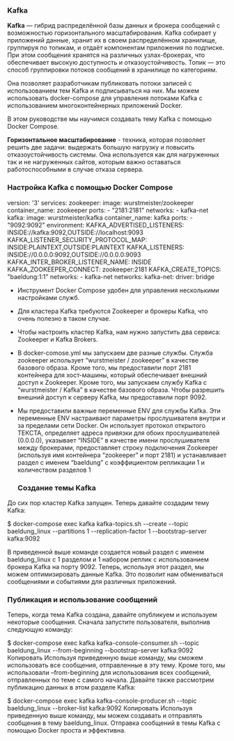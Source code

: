 ### Kafka

**Kafka** — гибрид распределённой базы данных и брокера сообщений с возможностью горизонтального масштабирования. Kafka собирает у приложений данные, хранит их в своем распределённом хранилище, группируя по топикам, и отдаёт компонентам приложения по подписке. При этом сообщения хранятся на различных узлах-брокерах, что обеспечивает высокую доступность и отказоустойчивость.
Топик — это способ группировки потоков сообщений в хранилище по категориям.

Она позволяет разработчикам публиковать потоки записей с использованием тем Kafka и подписываться на них. Мы можем использовать docker-compose для управления потоками Kafka с использованием многоконтейнерных приложений Docker.

В этом руководстве мы научимся создавать тему Kafka с помощью Docker Compose. 

**Горизонтальное масштабирование** - техника, которая позволяет решить две задачи: выдержать большую нагрузку и повысить отказоустойчивость системы. Она используется как для нагруженных так и не нагруженных сайтов, которым важно оставаться работоспособными в случае отказа сервера.

### Настройка Kafka с помощью Docker Compose
version: '3'
services:
  zookeeper:
    image: wurstmeister/zookeeper
    container_name: zookeeper
    ports:
      - "2181:2181"
    networks:
      - kafka-net
  kafka:
    image: wurstmeister/kafka
    container_name: kafka
    ports:
      - "9092:9092"
    environment:
      KAFKA_ADVERTISED_LISTENERS: INSIDE://kafka:9092,OUTSIDE://localhost:9093
      KAFKA_LISTENER_SECURITY_PROTOCOL_MAP: INSIDE:PLAINTEXT,OUTSIDE:PLAINTEXT
      KAFKA_LISTENERS: INSIDE://0.0.0.0:9092,OUTSIDE://0.0.0.0:9093
      KAFKA_INTER_BROKER_LISTENER_NAME: INSIDE
      KAFKA_ZOOKEEPER_CONNECT: zookeeper:2181
      KAFKA_CREATE_TOPICS: "baeldung:1:1"
    networks:
      - kafka-net
networks:
  kafka-net:
    driver: bridge

- Инструмент Docker Compose удобен для управления несколькими настройками служб. 
- Для кластера Kafka требуются Zookeeper и брокеры Kafka, что очень полезно в таком случае. 
- Чтобы настроить кластер Kafka, нам нужно запустить два сервиса: Zookeeper и Kafka Brokers.

- В  docker-comose.yml мы запускаем две разные службы. Служба zookeeper использует “wurstmeister / zookeeper” в качестве 
  базового образа. Кроме того, мы предоставили порт 2181 контейнера для хост-машины, который обеспечивает внешний доступ 
  к Zookeeper. Кроме того, мы запускаем службу Kafka с “wurstmeister / Kafka” в качестве базового образа. Чтобы разрешить 
  внешний доступ к серверу Kafka, мы предоставили порт 9092.

- Мы предоставили важные переменные ENV для службы Kafka. Эти переменные ENV настраивают параметры прослушивателя внутри 
  и за пределами сети Docker. Он использует протокол открытого ТЕКСТА, определяет адреса привязки для обоих 
  прослушивателей (0.0.0.0), указывает “INSIDE” в качестве имени прослушивателя между брокерами, предоставляет строку 
  подключения Zookeeper (используя имя контейнера “zookeeper” и порт 2181) и устанавливает раздел с именем “baeldung” с 
  коэффициентом репликации 1 и количеством разделов 1

  ###  Создание темы Kafka
До сих пор кластер Kafka запущен. Теперь давайте создадим тему Kafka:

$ docker-compose exec kafka kafka-topics.sh --create --topic baeldung_linux
  --partitions 1 --replication-factor 1 --bootstrap-server kafka:9092

В приведенной выше команде создается новый раздел с именем baeldung_linux с 1 разделом и 1 набором реплик с 
использованием брокера Kafka на порту 9092. Теперь, используя этот раздел, мы можем оптимизировать данные Kafka. Это 
позволит нам обмениваться сообщениями и событиями для различных приложений.


 ###  **Публикация и использование сообщений**
Теперь, когда тема Kafka создана, давайте опубликуем и используем некоторые сообщения. Сначала запустите пользователя, выполнив следующую команду:

$ docker-compose exec kafka kafka-console-consumer.sh --topic baeldung_linux
  --from-beginning --bootstrap-server kafka:9092
Копировать
Используя приведенную выше команду, мы сможем использовать все сообщения, отправленные в эту тему. Кроме того, мы использовали –from-beginning для использования всех сообщений, отправленных по теме с самого начала. Давайте также рассмотрим публикацию данных в этом разделе Kafka:

$ docker-compose exec kafka kafka-console-producer.sh --topic baeldung_linux
  --broker-list kafka:9092
Копировать
Используя приведенную выше команду, мы можем создавать и отправлять сообщения в тему baeldung_linux. Отправка сообщений в темы Kafka с помощью Docker проста и эффективна.

